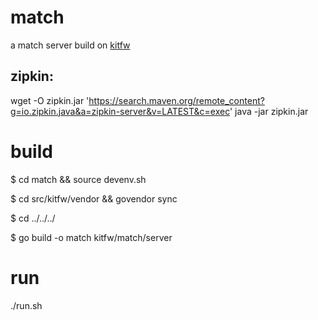 # match
 a match server build on [kitfw](https://github.com/yangwenhai/kitfw)

## zipkin:
wget -O zipkin.jar 'https://search.maven.org/remote_content?g=io.zipkin.java&a=zipkin-server&v=LATEST&c=exec'
java -jar zipkin.jar   

# build  

$ cd match  && source devenv.sh

$ cd src/kitfw/vendor && govendor sync

$ cd ../../../

$ go build -o match kitfw/match/server


# run

./run.sh

